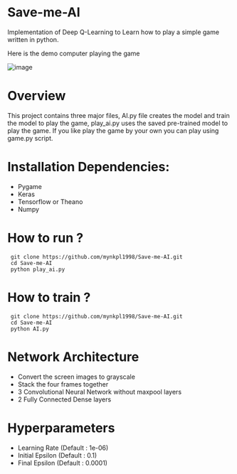 # Save-me-AI
Implementation of Deep Q-Learning to Learn how to play a simple game written in python. 

Here is the demo computer playing the game

![image](https://raw.githubusercontent.com/mynkpl1998/Save-me-AI/master/data/ai_plays.gif)

# Overview
This project contains three major files, AI.py file creates the model and train the model to play the game, play_ai.py uses the saved pre-trained model to play the game. If you like play the game by your own you can play using game.py script.

# Installation Dependencies:

* Pygame
* Keras
* Tensorflow or Theano
* Numpy

# How to run ?
```
 git clone https://github.com/mynkpl1998/Save-me-AI.git
 cd Save-me-AI
 python play_ai.py
```

# How to train ?
```
 git clone https://github.com/mynkpl1998/Save-me-AI.git
 cd Save-me-AI
 python AI.py
```

# Network Architecture

 * Convert the screen images to grayscale
 * Stack the four frames together 
 * 3 Convolutional Neural Network without maxpool layers
 * 2 Fully Connected Dense layers
 
 # Hyperparameters
 
  * Learning Rate (Default : 1e-06)
  * Initial Epsilon (Default : 0.1)
  * Final Epsilon (Default : 0.0001)
